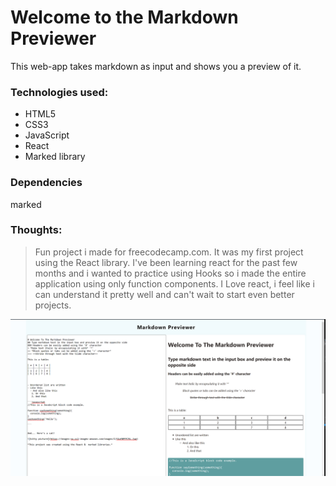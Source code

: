 # Welcome to the Markdown Previewer
This web-app takes markdown as input and shows you a preview of it.

### Technologies used:
- HTML5
- CSS3
- JavaScript
- React
- Marked library

### Dependencies
marked

### Thoughts:
> Fun project i made for freecodecamp.com. It was my first project using the React library. 
I've been learning react for the past few months and i wanted to practice using Hooks
so i made the entire application using only function components. I Love react, i feel like i can understand it
pretty well and can't wait to start even better projects.


![Site Preview](https://raw.githubusercontent.com/bakernoodles/Markdown-Previewer/master/site-preview.png)
